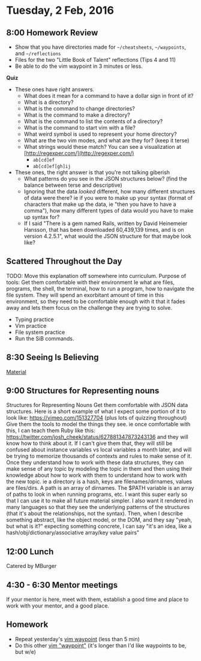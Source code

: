 Tuesday, 2 Feb, 2016
====================

8:00 Homework Review
--------------------

* Show that you have directories made for `~/cheatsheets`, `~/waypoints`, and `~/reflections`
* Files for the two "Little Book of Talent" reflections (Tips 4 and 11)
* Be able to do the vim waypoint in 3 minutes or less.

**Quiz**

* These ones have right answers.
  * What does it mean for a command to have a dollar sign in front of it?
  * What is a directory?
  * What is the command to change directories?
  * What is the command to make a directory?
  * What is the command to list the contents of a directory?
  * What is the command to start vim with a file?
  * What weird symbol is used to represent your home directory?
  * What are the two vim modes, and what are they for? (keep it terse)
  * What strings would these match? You can see a visualization at [http://regexper.com/](http://regexper.com/)
    * `ab[cd]ef`
    * `ab[cd]ef[gh]ij`
* These ones, the right answer is that you're not talking giberish
  * What patterns do you see in the JSON structures below? (find the balance between terse and descriptive)
  * Ignoring that the data *looked* different, how many different structures of data were there?
    ie if you were to make up your syntax (format of characters that make up the data, ie "then you have to have a comma"),
    how many different types of data would you have to make up syntax for?
  * If I said "There is a gem named Rails, written by David Heinemeier Hansson, that has been downloaded 60,439,139 times, and is on version 4.2.5.1",
    what would the JSON structure for that maybe look like?


Scattered Throughout the Day
----------------------------

TODO: Move this explanation off somewhere into curriculum.
Purpose of tools: Get them comfortable with their environment Ie what are files, programs, the shell, the terminal, how to run a program, how to navigate the file system. They will spend an exorbitant amount of time in this environment, so they need to be comfortable enough with it that it fades away and lets them focus on the challenge they are trying to solve.

* Typing practice
* Vim practice
* File system practice
* Run the SiB commands.


8:30 Seeing Is Believing
------------------------

[Material](https://github.com/CodePlatoon/curriculum/blob/master/phase1/seeing_is_believing.md)


9:00 Structures for Representing nouns
--------------------------------------

Structures for Representing Nouns Get them comfortable with JSON data structures. Here is a short example of what I expect some portion of it to look like: https://vimeo.com/151327704 (plus lots of quizzing throughout) Give them the tools to model the things they see. ie once comfortable with this, I can teach them Ruby like this: https://twitter.com/josh_cheek/status/627881347873243136 and they will know how to think about it. If I can't give them that, they will still be confused about instance variables vs local variables a month later, and will be trying to memorize thousands of contexts and rules to make sense of it. Once they understand how to work with these data structures, they can make sense of any topic by modeling the topic in them and then using their knowledge about how to work with them to understand how to work with the new topic. ie a directory is a hash, keys are filenames/dirnames, values are files/dirs. A path is an array of dirnames. The $PATH variable is an array of paths to look in when running programs, etc. I want this super early so that I can use it to make all future material simpler. I also want it rendered in many languages so that they see the underlying patterns of the structures (that it's about the relationships, not the syntax). Then, when I describe something abstract, like the object model, or the DOM, and they say "yeah, but what is it?" expecting something concrete, I can say "it's an idea, like a hash/obj/dictionary/associative array/key value pairs"


12:00 Lunch
-----------

Catered by MBurger


4:30 - 6:30 Mentor meetings
---------------------------

If your mentor is here, meet with them,
establish a good time and place to
work with your mentor, and a good place.


Homework
--------

* Repeat yesterday's [vim waypoint](https://github.com/turingschool/waypoints/blob/master/waypoints/vim_first_steps.md)
  (less than 5 min)
* Do this other [vim "waypoint"](https://github.com/turingschool/waypoints/blob/master/waypoints/vim_bare_minimum.md)
  (it's longer than I'd like waypoints to be, but w/e)
